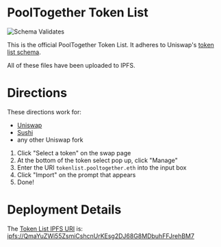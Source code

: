 # PoolTogether Token List

![Schema Validates](https://github.com/pooltogether/pooltogether/pooltogether-token-list/actions/workflows/validate.yml/badge.svg)

This is the official PoolTogether Token List.  It adheres to Uniswap's [token list schema](https://uniswap.org/blog/token-lists/).

All of these files have been uploaded to IPFS.

# Directions

These directions work for:

- [Uniswap](https://app.uniswap.org/#/swap)
- [Sushi](https://app.sushi.com/swap)
- any other Uniswap fork

1. Click "Select a token" on the swap page
2. At the bottom of the token select pop up, click "Manage"
3. Enter the URI `tokenlist.pooltogether.eth` into the input box
4. Click "Import" on the prompt that appears
5. Done!

# Deployment Details

The [Token List IPFS URI](ipfs://QmaYuZWi55ZsmiCshcnUrKEsg2DJ68G8MDbuhFFJrehBM7) is: [ipfs://QmaYuZWi55ZsmiCshcnUrKEsg2DJ68G8MDbuhFFJrehBM7](ipfs://QmaYuZWi55ZsmiCshcnUrKEsg2DJ68G8MDbuhFFJrehBM7)